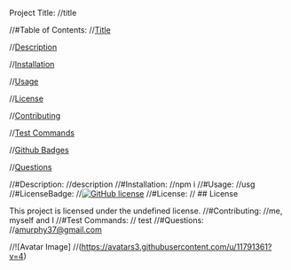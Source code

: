 

  Project Title: 
  //title

  //#Table of Contents:
  //[Title](#Project-Title)

  //[Description](#Description)

  //[Installation](#Installation)

  //[Usage](#Usage)

  //[License](#License)

  //[Contributing](#Contributing)

  //[Test Commands](#Test-Commands)

  //[Github Badges](#Github-Badges)

  //[Questions](#Questions)

  //#Description:
  //description
  //#Installation:
  //npm i
  //#Usage:
  //usg
  //#LicenseBadge:
  //[![GitHub license](https://img.shields.io/badge/license-undefined-blue.svg)](https://github.com/amurphy37/title)
  //#License:
  // ## License

This project is licensed under the undefined license.
  //#Contributing:
   //me, myself and I
  //#Test Commands:
  // test
  //#Questions:
  //amurphy37@gmail.com

  //![Avatar Image] 
  //(https://avatars3.githubusercontent.com/u/11791361?v=4)
  